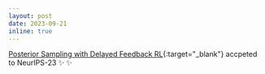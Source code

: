 ```yaml
---
layout: post
date: 2023-09-21
inline: true
---
```


[Posterior Sampling with Delayed Feedback RL](https://arxiv.org/pdf/2310.18919.pdf){:target="\_blank"} accpeted to NeurIPS-23 :sparkles:  :sparkles:



